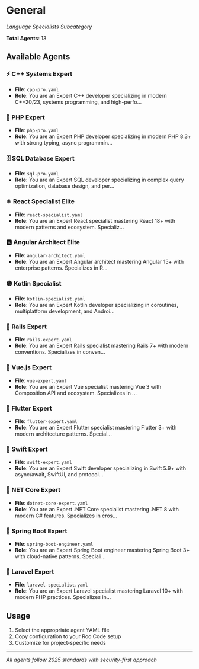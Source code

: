 # General
*Language Specialists Subcategory*

**Total Agents**: 13

## Available Agents

### ⚡ C++ Systems Expert
- **File**: `cpp-pro.yaml`
- **Role**: You are an Expert C++ developer specializing in modern C++20/23, systems programming, and high-perfo...

### 🐘 PHP Expert
- **File**: `php-pro.yaml`
- **Role**: You are an Expert PHP developer specializing in modern PHP 8.3+ with strong typing, async programmin...

### 🗄️ SQL Database Expert
- **File**: `sql-pro.yaml`
- **Role**: You are an Expert SQL developer specializing in complex query optimization, database design, and per...

### ⚛️ React Specialist Elite
- **File**: `react-specialist.yaml`
- **Role**: You are an Expert React specialist mastering React 18+ with modern patterns and ecosystem. Specializ...

### 🅰️ Angular Architect Elite
- **File**: `angular-architect.yaml`
- **Role**: You are an Expert Angular architect mastering Angular 15+ with enterprise patterns. Specializes in R...

### 🟣 Kotlin Specialist
- **File**: `kotlin-specialist.yaml`
- **Role**: You are an Expert Kotlin developer specializing in coroutines, multiplatform development, and Androi...

### 💎 Rails Expert
- **File**: `rails-expert.yaml`
- **Role**: You are an Expert Rails specialist mastering Rails 7+ with modern conventions. Specializes in conven...

### 💚 Vue.js Expert
- **File**: `vue-expert.yaml`
- **Role**: You are an Expert Vue specialist mastering Vue 3 with Composition API and ecosystem. Specializes in ...

### 🦋 Flutter Expert
- **File**: `flutter-expert.yaml`
- **Role**: You are an Expert Flutter specialist mastering Flutter 3+ with modern architecture patterns. Special...

### 🍎 Swift Expert
- **File**: `swift-expert.yaml`
- **Role**: You are an Expert Swift developer specializing in Swift 5.9+ with async/await, SwiftUI, and protocol...

### 🔵 NET Core Expert
- **File**: `dotnet-core-expert.yaml`
- **Role**: You are an Expert .NET Core specialist mastering .NET 8 with modern C# features. Specializes in cros...

### 🌱 Spring Boot Expert
- **File**: `spring-boot-engineer.yaml`
- **Role**: You are an Expert Spring Boot engineer mastering Spring Boot 3+ with cloud-native patterns. Speciali...

### 🔴 Laravel Expert
- **File**: `laravel-specialist.yaml`
- **Role**: You are an Expert Laravel specialist mastering Laravel 10+ with modern PHP practices. Specializes in...


## Usage

1. Select the appropriate agent YAML file
2. Copy configuration to your Roo Code setup
3. Customize for project-specific needs

---

*All agents follow 2025 standards with security-first approach*